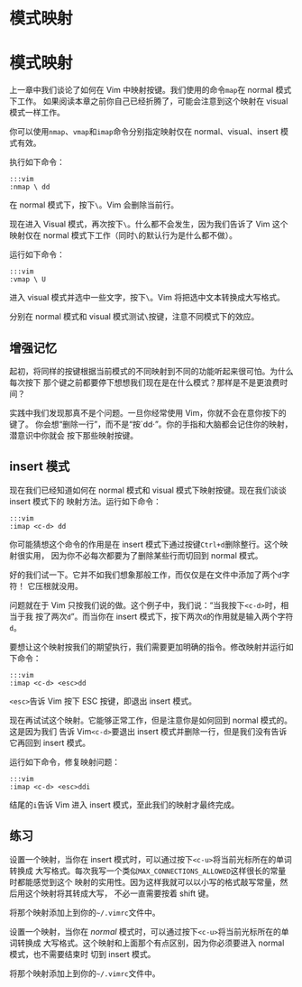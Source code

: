 # 模式映射

# 模式映射

上一章中我们谈论了如何在 Vim 中映射按键。我们使用的命令`map`在 normal 模式下工作。 如果阅读本章之前你自己已经折腾了，可能会注意到这个映射在 visual 模式一样工作。

你可以使用`nmap`、`vmap`和`imap`命令分别指定映射仅在 normal、visual、insert 模式有效。

执行如下命令：

```
:::vim
:nmap \ dd 
```

在 normal 模式下，按下`\`。Vim 会删除当前行。

现在进入 Visual 模式，再次按下`\`。什么都不会发生，因为我们告诉了 Vim 这个映射仅在 normal 模式下工作（同时`\`的默认行为是什么都不做）。

运行如下命令：

```
:::vim
:vmap \ U 
```

进入 visual 模式并选中一些文字，按下`\`。Vim 将把选中文本转换成大写格式。

分别在 normal 模式和 visual 模式测试`\`按键，注意不同模式下的效应。

## 增强记忆

起初，将同样的按键根据当前模式的不同映射到不同的功能听起来很可怕。为什么每次按下 那个键之前都要停下想想我们现在是在什么模式？那样是不是更浪费时间？

实践中我们发现那真不是个问题。一旦你经常使用 Vim，你就不会在意你按下的键了。 你会想“删除一行”，而不是“按`dd·”。你的手指和大脑都会记住你的映射，潜意识中你就会 按下那些映射按键。

## insert 模式

现在我们已经知道如何在 normal 模式和 visual 模式下映射按键。现在我们谈谈 insert 模式下的 映射方法。运行如下命令：

```
:::vim
:imap <c-d> dd 
```

你可能猜想这个命令的作用是在 insert 模式下通过按键`Ctrl+d`删除整行。这个映射很实用， 因为你不必每次都要为了删除某些行而切回到 normal 模式。

好的我们试一下。它并不如我们想象那般工作，而仅仅是在文件中添加了两个`d`字符！ 它压根就没用。

问题就在于 Vim 只按我们说的做。这个例子中，我们说：“当我按下`<c-d>`时，相当于我 按了两次`d`”。而当你在 insert 模式下，按下两次`d`的作用就是输入两个字符`d`。

要想让这个映射按我们的期望执行，我们需要更加明确的指令。修改映射并运行如下命令：

```
:::vim
:imap <c-d> <esc>dd 
```

`<esc>`告诉 Vim 按下 ESC 按键，即退出 insert 模式。

现在再试试这个映射。它能够正常工作，但是注意你是如何回到 normal 模式的。这是因为我们 告诉 Vim`<c-d>`要退出 insert 模式并删除一行，但是我们没有告诉它再回到 insert 模式。

运行如下命令，修复映射问题：

```
:::vim
:imap <c-d> <esc>ddi 
```

结尾的`i`告诉 Vim 进入 insert 模式，至此我们的映射才最终完成。

## 练习

设置一个映射，当你在 insert 模式时，可以通过按下`<c-u>`将当前光标所在的单词转换成 大写格式。每次我写一个类似`MAX_CONNECTIONS_ALLOWED`这样很长的常量时都能感觉到这个 映射的实用性。因为这样我就可以以小写的格式敲写常量，然后用这个映射将其转成大写， 不必一直需要按着 shift 键。

将那个映射添加上到你的`~/.vimrc`文件中。

设置一个映射，当你在 *normal* 模式时，可以通过按下`<c-u>`将当前光标所在的单词转换成 大写格式。这个映射和上面那个有点区别，因为你必须要进入 normal 模式，也不需要结束时 切到 insert 模式。

将那个映射添加上到你的`~/.vimrc`文件中。